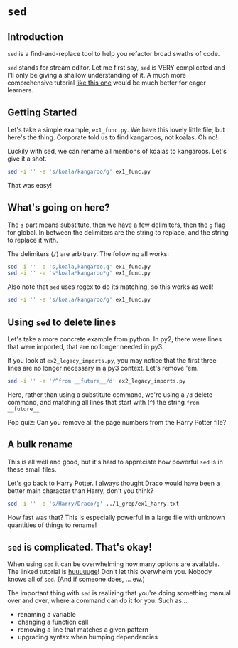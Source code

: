 # `sed`

## Introduction

`sed` is a find-and-replace tool to help you refactor broad swaths of code.

`sed` stands for stream editor. Let me first say, `sed` is VERY complicated and I'll only be giving a shallow understanding of it. A much more comprehensive tutorial [like this one](https://www.grymoire.com/Unix/Sed.html) would be much better for eager learners.

## Getting Started

Let's take a simple example, `ex1_func.py`. We have this lovely little file, but here's the thing. Corporate told us to find kangaroos, not koalas. Oh no!

Luckily with sed, we can rename all mentions of koalas to kangaroos. Let's give it a shot.

```bash
sed -i '' -e 's/koala/kangaroo/g' ex1_func.py
```

That was easy!

## What's going on here?

The `s` part means substitute, then we have a few delimiters, then the `g` flag for global. In between the delimiters are the string to replace, and the string to replace it with.

The delimiters (`/`) are arbitrary. The following all works:

```bash
sed -i '' -e 's,koala,kangaroo,g' ex1_func.py
sed -i '' -e 's*koala*kangaroo*g' ex1_func.py
```

Also note that `sed` uses regex to do its matching, so this works as well!

```bash
sed -i '' -e 's/koa.a/kangaroo/g' ex1_func.py
```

## Using `sed` to delete lines

Let's take a more concrete example from python. In py2, there were lines that were imported, that are no longer needed in py3.

If you look at `ex2_legacy_imports.py`, you may notice that the first three lines are no longer necessary in a py3 context. Let's remove 'em.

```bash
sed -i '' -e '/^from __future__/d' ex2_legacy_imports.py
```

Here, rather than using a substitute command, we're using a `/d` delete command, and matching all lines that start with (`^`) the string `from __future__`

Pop quiz: Can you remove all the page numbers from the Harry Potter file?

## A bulk rename

This is all well and good, but it's hard to appreciate how powerful `sed` is in these small files.

Let's go back to Harry Potter. I always thought Draco would have been a better main character than Harry, don't you think?

```bash
sed -i '' -e 's/Harry/Draco/g' ../1_grep/ex1_harry.txt
```

How fast was that? This is especially powerful in a large file with unknown quantities of things to rename!

## `sed` is complicated. That's okay!

When using `sed` it can be overwhelming how many options are available. The linked
tutorial is [huuuuuge](https://www.grymoire.com/Unix/Sed.html)! Don't let this
overwhelm you. Nobody knows all of `sed`. (And if someone does, ... ew.)

The important thing with `sed` is realizing that you're doing something manual over
and over, where a command can do it for you. Such as...

- renaming a variable
- changing a function call
- removing a line that matches a given pattern
- upgrading syntax when bumping dependencies
